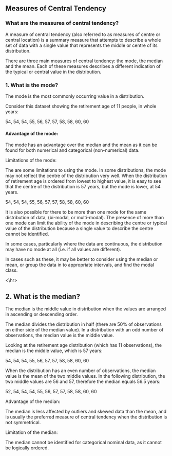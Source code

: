 ## Measures of Central Tendency 

### What are the measures of central tendency?

A measure of central tendency (also referred to as measures of centre or central location) is a summary measure that attempts to describe a whole set of data with a single value that represents the middle or centre of its distribution.

There are three main measures of central tendency: the mode, the median and the mean. Each of these measures describes a different indication of the typical or central value in the distribution.


### 1. What is the mode?

The mode is the most commonly occurring value in a distribution.

Consider this dataset showing the retirement age of 11 people, in whole years:

54, 54, 54, 55, 56, 57, 57, 58, 58, 60, 60

#### Advantage of the mode:

The mode has an advantage over the median and the mean as it can be found for both numerical and categorical (non-numerical) data.

Limitations of the mode:

The are some limitations to using the mode. In some distributions, the mode may not reflect the centre of the distribution very well. When the distribution of retirement age is ordered from lowest to highest value, it is easy to see that the centre of the distribution is 57 years, but the mode is lower, at 54 years.

54, 54, 54, 55, 56, 57, 57, 58, 58, 60, 60

It is also possible for there to be more than one mode for the same distribution of data, (bi-modal, or multi-modal). The presence of more than one mode can limit the ability of the mode in describing the centre or typical value of the distribution because a single value to describe the centre cannot be identified.

In some cases, particularly where the data are continuous, the distribution may have no mode at all (i.e. if all values are different).

In cases such as these, it may be better to consider using the median or mean, or group the data in to appropriate intervals, and find the modal class.

<\hr>

## 2. What is the median?

The median is the middle value in distribution when the values are arranged in ascending or descending order.

The median divides the distribution in half (there are 50% of observations on either side of the median value). In a distribution with an odd number of observations, the median value is the middle value.

Looking at the retirement age distribution (which has 11 observations), the median is the middle value, which is 57 years:

54, 54, 54, 55, 56, 57, 57, 58, 58, 60, 60

When the distribution has an even number of observations, the median value is the mean of the two middle values. In the following distribution, the two middle values are 56 and 57, therefore the median equals 56.5 years:

52, 54, 54, 54, 55, 56, 57, 57, 58, 58, 60, 60

Advantage of the median:

The median is less affected by outliers and skewed data than the mean, and is usually the preferred measure of central tendency when the distribution is not symmetrical.

Limitation of the median:

The median cannot be identified for categorical nominal data, as it cannot be logically ordered.
